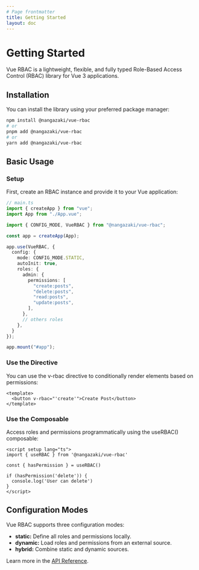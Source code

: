```yaml
---
# Page frontmatter
title: Getting Started
layout: doc
---
```


# Getting Started

Vue RBAC is a lightweight, flexible, and fully typed Role-Based Access Control (RBAC) library for Vue 3 applications.

## Installation

You can install the library using your preferred package manager:

```bash
npm install @nangazaki/vue-rbac
# or
pnpm add @nangazaki/vue-rbac
# or
yarn add @nangazaki/vue-rbac
```

## Basic Usage

### Setup

First, create an RBAC instance and provide it to your Vue application:

```ts
// main.ts
import { createApp } from "vue";
import App from "./App.vue";

import { CONFIG_MODE, VueRBAC } from "@nangazaki/vue-rbac";

const app = createApp(App);

app.use(VueRBAC, {
  config: {
    mode: CONFIG_MODE.STATIC,
    autoInit: true,
    roles: {
      admin: {
        permissions: [
          "create:posts",
          "delete:posts",
          "read:posts",
          "update:posts",
        ],
      },
      // others roles
    },
  }
});

app.mount("#app");
```

### Use the Directive

You can use the v-rbac directive to conditionally render elements based on permissions:

```vue
<template>
  <button v-rbac="'create'">Create Post</button>
</template>
```


### Use the Composable

Access roles and permissions programmatically using the useRBAC() composable:

```vue
<script setup lang="ts">
import { useRBAC } from '@nangazaki/vue-rbac'

const { hasPermission } = useRBAC()

if (hasPermission('delete')) {
  console.log('User can delete')
}
</script>
```

## Configuration Modes

Vue RBAC supports three configuration modes:

- **static:** Define all roles and permissions locally.
- **dynamic:** Load roles and permissions from an external source.
- **hybrid:** Combine static and dynamic sources.

Learn more in the [API Reference](/guide/api-reference).